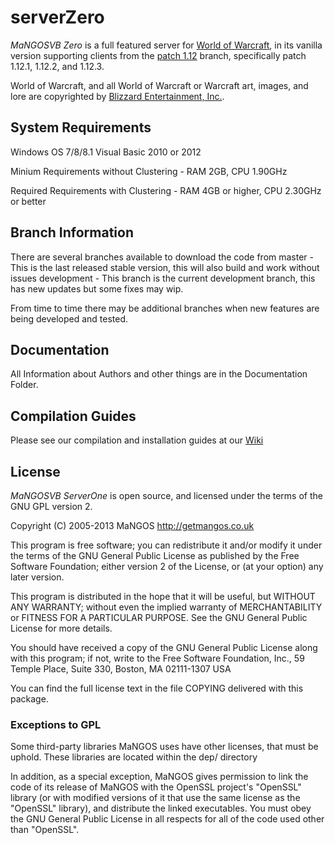 serverZero
==========
*MaNGOSVB Zero* is a full featured server for [World of Warcraft][2], in its vanilla
version supporting clients from the [patch 1.12][50] branch, specifically patch
1.12.1, 1.12.2, and 1.12.3.

World of Warcraft, and all World of Warcraft or Warcraft art, images, and lore are
copyrighted by [Blizzard Entertainment, Inc.][1].

System Requirements
------------
Windows OS 7/8/8.1
Visual Basic 2010 or 2012

Minium Requirements without Clustering - 
RAM 2GB, 
CPU  1.90GHz

Required Requirements with Clustering - 
RAM 4GB or higher, 
CPU 2.30GHz or better

Branch Information
------------------
There are several branches available to download the code from
    master      - This is the last released stable version, this will also build and work without issues
    development - This branch is the current development branch, this has new updates but some fixes may wip.
    
From time to time there may be additional branches when new features are being developed and tested.    

Documentation
-------------
All Information about Authors and other things are in the Documentation Folder.


Compilation Guides
------------------
Please see our compilation and installation guides at our [Wiki][20]

License
-------
*MaNGOSVB ServerOne* is open source, and licensed under the terms of the GNU GPL version 2.

  Copyright (C) 2005-2013  MaNGOS <http://getmangos.co.uk>

  This program is free software; you can redistribute it and/or modify
  it under the terms of the GNU General Public License as published by
  the Free Software Foundation; either version 2 of the License, or
  (at your option) any later version.

  This program is distributed in the hope that it will be useful,
  but WITHOUT ANY WARRANTY; without even the implied warranty of
  MERCHANTABILITY or FITNESS FOR A PARTICULAR PURPOSE.  See the
  GNU General Public License for more details.

  You should have received a copy of the GNU General Public License
  along with this program; if not, write to the Free Software
  Foundation, Inc., 59 Temple Place, Suite 330, Boston, MA  02111-1307  USA

  You can find the full license text in the file COPYING delivered with this
  package.

### Exceptions to GPL

  Some third-party libraries MaNGOS uses have other licenses, that must be
  uphold.  These libraries are located within the dep/ directory

  In addition, as a special exception, MaNGOS gives permission to link the code
  of its release of MaNGOS with the OpenSSL project's "OpenSSL" library
  (or with modified versions of it that use the same license as the "OpenSSL"
  library), and distribute the linked executables. You must obey the GNU
  General Public License in all respects for all of the code used other than
  "OpenSSL".

[1]: http://blizzard.com/ "Blizzard Entertainment Inc. � we love you!"
[2]: http://battle.net/wow/ "World of Warcraft"

[10]: http://a.dependency.net/ "A � dependency"

[20]: https://github.com/mangoswiki/Wiki/wiki/MaNGOS%20Installation/ "Wiki"

[50]: http://www.wowpedia.org/Patch_1.12.0 "Vanilla WoW � Patch 1.12.0 release notes"

[100]: http://getmangos.co.uk/ "MaNGOS Community Project Website"
[101]: http://community.getmangos.co.uk/ "MaNGOS Community Discussion Forums"

[110]: http://github.com/mangosvb "MaNGOSVB� github organization"
[111]: http://github.com/mangosvb/serverZero "MaNGOSVB ServerZero � server repository"
[113]: http://github.com/mangosvb/databaseZero "MaNGOSVB DatabaseZero � content database repository"

[201]: http://www.microsoft.com/express/ "Visual Studio Express � free, limited edition"
[202]: http://gcc.gnu.org/ "GCC"
[203]: http://clang.llvm.org/ "Clang"

[251]: http://www.cmake.org/ "CMake � Cross Platform Make"
